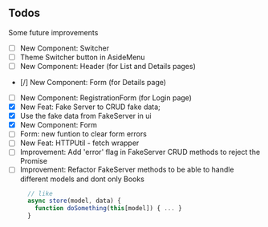 ## Todos
Some future improvements

- [ ] New Component: Switcher
- [ ] Theme Switcher button in AsideMenu
- [ ] New Component: Header (for List and Details pages)
- [/] New Component: Form (for Details page)
- [ ] New Component: RegistrationForm (for Login page)
- [X] New Feat: Fake Server to CRUD fake data;
- [X] Use the fake data from FakeServer in ui
- [X] New Component: Form
- [ ] Form: new funtion to clear form errors
- [ ] New Feat: HTTPUtil - fetch wrapper
- [ ] Improvement: Add 'error' flag in FakeServer CRUD methods to reject the Promise
- [ ] Improvement: Refactor FakeServer methods to be able to handle different models and dont only Books
  ```javascript
    // like
    async store(model, data) {
      function doSomething(this[model]) { ... }      
    }
  ```
